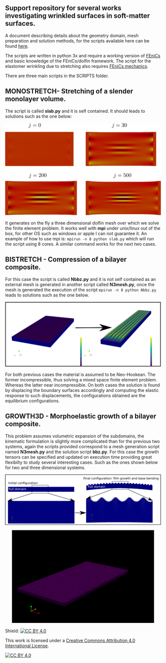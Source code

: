 ## Support repository for several works investigating wrinkled surfaces in soft-matter surfaces.

A document describing details about the geometry domain, mesh preparation and solution methods, for the scripts available here
can be found [here](https://arxiv.org/).

The scripts are written in python 3x and require a working version of [FEniCs](https://fenicsproject.org/) and basic knowledge of the FEniCs/dolfin framework. The script for the elastomer wrinkling due to stretching also requires [FEniCs mechanics](https://www.sciencedirect.com/science/article/pii/S2352711018300979).

There are three main scripts in the SCRIPTS folder.

## MONOSTRETCH- Stretching of a slender monolayer volume.

The script is called **slab.py** and it is self contained. It should leads to solutions such as the one below: 

![Neo-Hookean](IMGS/SOLS.png)

It generates on the fly a three dimensional dolfin mesh over which we solve the finite element problem. It works well with **mpi** under unix/linux out of the box, for other OS such as windows or apple I can not guarantee it.  An example of how to use mpi is: `mpirun -n 8 python slab.py`
 which will run the script using 8 cores. A similar command works for the next two cases. 

## BISTRETCH - Compression of a bilayer composite.

For this case the script is called **Nbbz.py** and it is not self contained as an external mesh is generated in another script called **N3mesh.py**, once the mesh is generated the execution of the script `mpirun -n 8 python Nbbz.py` leads to solutions such as the one below. 

![Stretchcomp](IMGS/COMP3D.png)

For both previous cases the material is assumed to be Neo-Hookean. The former incompressible, thus solving a mixed space finite element problem. Whereas the latter near incompressible. On both cases the solution is found by displacing the boundary surfaces accordingly and computing the elastic response to such displacements, the configurations obtained are the equilibrium configurations.

## GROWTH3D - Morphoelastic growth of a bilayer composite.

This problem assumes volumetric expansion of the subdomains, the kinematic formulation is slightly more complicated than for the previous two systems, again the scripts provided correspond to a mesh generation script named **N3mesh.py** and the solution script **bbz.py**. For this case the growth tensors can be specified and updated on execution time providing great flexibilty to study several interesting cases. Such as the ones shown below for two and three dimensional systems.

![FILMG2d](IMGS/GR2D.png)

<p align="center">
  <img width="460" height="300" src="IMGS/PR.gif">
</p>


Shield: [![CC BY 4.0][cc-by-shield]][cc-by]

This work is licensed under a
[Creative Commons Attribution 4.0 International License][cc-by].

[![CC BY 4.0][cc-by-image]][cc-by]

[cc-by]: http://creativecommons.org/licenses/by/4.0/
[cc-by-image]: https://i.creativecommons.org/l/by/4.0/88x31.png
[cc-by-shield]: https://img.shields.io/badge/License-CC%20BY%204.0-lightgrey.svg

